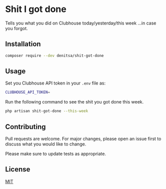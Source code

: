 # Shit I got done

Tells you what you did on Clubhouse today/yesterday/this week ...in case you forgot.

## Installation

```bash
composer require --dev denitsa/shit-got-done
```

## Usage

Set you Clubhouse API token in your `.env` file as: 

```bash
CLUBHOUSE_API_TOKEN=
```

Run the following command to see the shit you got done this week.

```bash
php artisan shit-got-done --this-week
```

## Contributing
Pull requests are welcome. For major changes, please open an issue first to discuss what you would like to change.

Please make sure to update tests as appropriate.

## License
[MIT](https://choosealicense.com/licenses/mit/)
